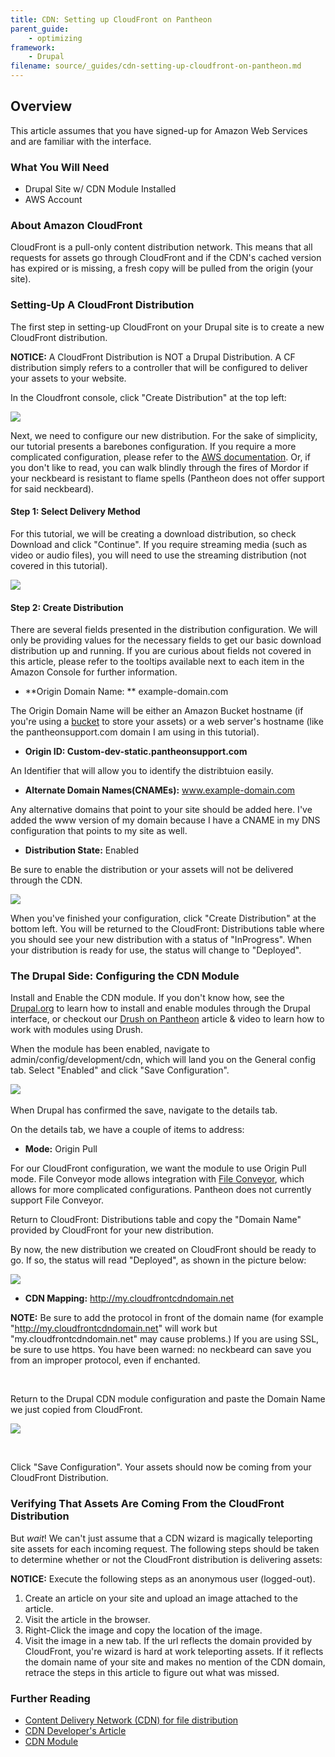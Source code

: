 ```yaml
---
title: CDN: Setting up CloudFront on Pantheon
parent_guide:
    - optimizing
framework:
    - Drupal
filename: source/_guides/cdn-setting-up-cloudfront-on-pantheon.md
---
```



## Overview

This article assumes that you have signed-up for Amazon Web Services and are familiar with the interface.

### What You Will Need

- Drupal Site w/ CDN Module Installed
- AWS Account

### About Amazon CloudFront

CloudFront is a pull-only content distribution network. This means that all requests for assets go through CloudFront and if the CDN's cached version has expired or is missing, a fresh copy will be pulled from the origin (your site).

### Setting-Up A CloudFront Distribution

The first step in setting-up CloudFront on your Drupal site is to create a new CloudFront distribution.

**NOTICE:** A CloudFront Distribution is NOT a Drupal Distribution. A CF distribution simply refers to a controller that will be configured to deliver your assets to your website.

In the Cloudfront console, click "Create Distribution" at the top left:

![](https://pantheon-systems.desk.com/customer/portal/attachments/200806)

Next, we need to configure our new distribution. For the sake of simplicity, our tutorial presents a barebones configuration. If you require a more complicated configuration, please refer to the [AWS documentation](http://docs.aws.amazon.com/AmazonCloudFront/latest/DeveloperGuide/WorkingWithDownloadDistributions.html#DownloadDistValuesDomainName). Or, if you don't like to read, you can walk blindly through the fires of Mordor if your neckbeard is resistant to flame spells (Pantheon does not offer support for said neckbeard).

#### Step 1: Select Delivery Method

For this tutorial, we will be creating a download distribution, so check Download and click "Continue". If you require streaming media (such as video or audio files), you will need to use the streaming distribution (not covered in this tutorial).

![](https://pantheon-systems.desk.com/customer/portal/attachments/200814)

#### Step 2: Create Distribution

There are several fields presented in the distribution configuration. We will only be providing values for the necessary fields to get our basic download distribution up and running. If you are curious about fields not covered in this article, please refer to the tooltips available next to each item in the Amazon Console for further information.

- **Origin Domain Name: ** example-domain.com

The Origin Domain Name will be either an Amazon Bucket hostname (if you're using a [bucket](http://docs.aws.amazon.com/AmazonS3/latest/dev/UsingBucket.html) to store your assets) or a web server's hostname (like the pantheonsupport.com domain I am using in this tutorial).

- **Origin ID: Custom-dev-static.pantheonsupport.com**

An Identifier that will allow you to identify the distribtuion easily.

- **Alternate Domain Names(CNAMEs):** www.example-domain.com

Any alternative domains that point to your site should be added here. I've added the www version of my domain because I have a CNAME in my DNS configuration that points to my site as well.

- **Distribution State:** Enabled

Be sure to enable the distribution or your assets will not be delivered through the CDN.

![](https://pantheon-systems.desk.com/customer/portal/attachments/200809)

When you've finished your configuration, click "Create Distribution" at the bottom left. You will be returned to the CloudFront: Distributions table where you should see your new distribution with a status of "InProgress". When your distribution is ready for use, the status will change to "Deployed".

### The Drupal Side: Configuring the CDN Module

Install and Enable the CDN module. If you don't know how, see the [Drupal.org](https://drupal.org/documentation/install/modules-themes) to learn how to install and enable modules through the Drupal interface, or checkout our [Drush on Pantheon](/documentation/advanced-topics/drush-command-line-utility/-drush-command-line-utility) article & video to learn how to work with modules using Drush.

When the module has been enabled, navigate to admin/config/development/cdn, which will land you on the General config tab. Select "Enabled" and click "Save Configuration".

![](https://pantheon-systems.desk.com/customer/portal/attachments/200829)​

When Drupal has confirmed the save, navigate to the details tab.

On the details tab, we have a couple of items to address:

- **Mode:** Origin Pull

For our CloudFront configuration, we want the module to use Origin Pull mode. File Conveyor mode allows integration with [File Conveyor](http://fileconveyor.org), which allows for more complicated configurations. Pantheon does not currently support File Conveyor.

Return to CloudFront: Distributions table and copy the "Domain Name" provided by CloudFront for your new distribution.

By now, the new distribution we created on CloudFront should be ready to go. If so, the status will read "Deployed", as shown in the picture below:

![](https://pantheon-systems.desk.com/customer/portal/attachments/200834)

- **CDN Mapping:** http://my.cloudfrontcdndomain.net​

**NOTE:** Be sure to add the protocol in front of the domain name (for example "http://my.cloudfrontcdndomain.net" will work but "my.cloudfrontcdndomain.net" may cause problems.) If you are using SSL, be sure to use https. You have been warned: no neckbeard can save you from an improper protocol, even if enchanted.  
 

Return to the Drupal CDN module configuration and paste the Domain Name we just copied from CloudFront.

![](https://pantheon-systems.desk.com/customer/portal/attachments/210097)

 

Click "Save Configuration". Your assets should now be coming from your CloudFront Distribution.

### Verifying That Assets Are Coming From the CloudFront Distribution

But _wait_! We can't just assume that a CDN wizard is magically teleporting site assets for each incoming request. The following steps should be taken to determine whether or not the CloudFront distribution is delivering assets:

**NOTICE:** Execute the following steps as an anonymous user (logged-out).

1. Create an article on your site and upload an image attached to the article.
2. Visit the article in the browser.
3. Right-Click the image and copy the location of the image.
4. Visit the image in a new tab. If the url reflects the domain provided by CloudFront, you're wizard is hard at work teleporting assets. If it reflects the domain name of your site and makes no mention of the CDN domain, retrace the steps in this article to figure out what was missed.

### Further Reading

- [Content Delivery Network (CDN) for file distribution](/documentation/advanced-topics/content-delivery-network-cdn-for-file-distribution/)
- [CDN Developer's Article](http://wimleers.com/article/easy-drupal-cdn-integration-for-fun-and-profit)
- [CDN Module](https://drupal.org/project/CDN)

